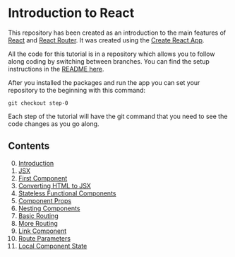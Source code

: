 # Introduction to React

This repository has been created as an introduction to the main features of [React](https://facebook.github.io/react/) 
and [React Router](https://github.com/reactjs/react-router). It was created using the [Create React App](https://github.com/facebookincubator/create-react-app).

All the code for this tutorial is in a repository which allows you to follow along coding by switching between branches. 
You can find the setup instructions in the [README here](https://github.com/justsayno/react-introduction).

After you installed the packages and run the app you can set your repository to the beginning with this command:

``` shell
git checkout step-0
```

Each step of the tutorial will have the git command that you need to see the code changes as you go along.

## Contents

0. [Introduction](01-Introduction.md)
1. [JSX](01-JSX.md)
2. [First Component](02-First-Component.md)
3. [Converting HTML to JSX](03-Converting-HTML-To-JSX.md)
4. [Stateless Functional Components](04-Stateless-Functional-Components.md)
5. [Component Props](05-Component-Props.md)
6. [Nesting Components](06-Nesting-Components.md)
7. [Basic Routing](07-Basic-Routing.md)
8. [More Routing](08-More-Routing.md)
9. [Link Component](09-Link-Component.md)
10. [Route Parameters](10-Route-Parameters.md) 
11. [Local Component State](11.Local-Component-State.md)
